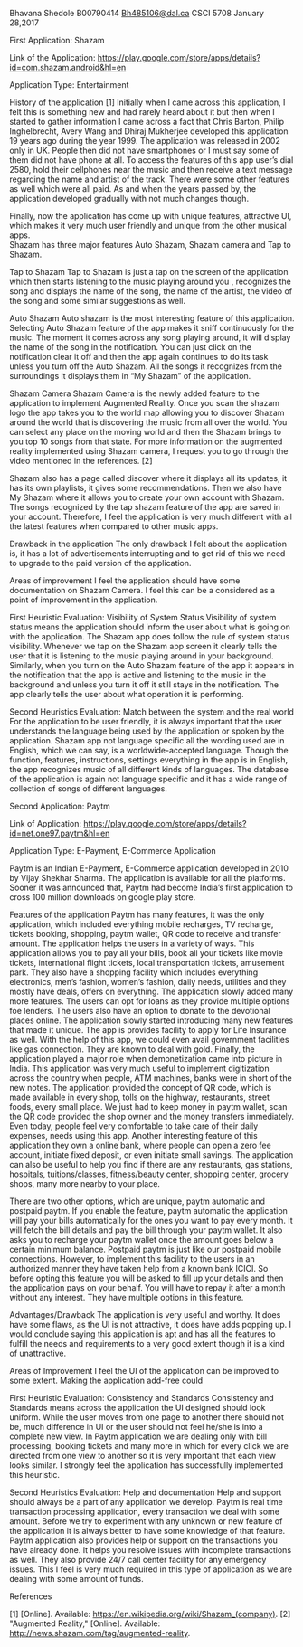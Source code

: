 Bhavana Shedole
B00790414
Bh485106@dal.ca
CSCI 5708
January 28,2017

First Application: Shazam 

Link of the Application:  https://play.google.com/store/apps/details?id=com.shazam.android&hl=en

Application Type:  Entertainment


History of the application 
[1] Initially when I came across this application, I felt this is something new and had rarely heard about it but then when I started to gather information I came across a fact that Chris Barton, Philip Inghelbrecht, Avery Wang and Dhiraj Mukherjee developed this application 19 years ago during the year 1999. The application was released in 2002 only in UK. People then did not have smartphones or I must say some of them did not have phone at all. To access the features of this app user’s dial 2580, hold their cellphones near the music and then receive a text message regarding the name and artist of the track. There were some other features as well which were all paid. As and when the years passed by, the application developed gradually with not much changes though. 

Finally, now the application has come up with unique features, attractive UI, which makes it very much user friendly and unique from the other musical apps.  	
Shazam has three major features Auto Shazam, Shazam camera and Tap to Shazam. 

Tap to Shazam
Tap to Shazam is just a tap on the screen of the application which then starts listening to the music playing around you , recognizes the song and displays the name of the song, the name of the artist, the video of the song and some similar suggestions as well.

Auto Shazam
 Auto shazam is the most interesting feature of this application. Selecting Auto Shazam feature of the app makes it sniff continuously for the music.  The moment it comes across any song playing around, it will display the name of the song in the notification. You can just click on the notification clear it off and then the app again continues to do its task unless you turn off the Auto Shazam. All the songs it recognizes from the surroundings it displays them in “My Shazam” of the application. 

Shazam Camera
Shazam Camera is the newly added feature to the application to implement Augmented Reality. Once you scan the shazam logo the app takes you to the world map allowing you to discover Shazam around the world that is discovering the music from all over the world. You can select any place on the moving world and then the Shazam brings to you top 10 songs from that state. For more information on the augmented reality implemented using Shazam camera, I request you to go through the video mentioned in the references. [2]

 Shazam also has a page called discover where it displays all its updates, it has its own playlists, it gives some recommendations. Then we also have My Shazam where it allows you to create your own account with Shazam. The songs recognized by the tap shazam feature of the app are saved in your account. 
Therefore, I feel the application is very much different with all the latest features when compared to other music apps. 



Drawback in the application
The only drawback I felt about the application is, it has a lot of advertisements interrupting and to get rid of this we need to upgrade to the paid version of the application.

Areas of improvement
 I feel the application should have some documentation on Shazam Camera. I feel this can be a considered as a point of improvement in the application.

First Heuristic Evaluation: Visibility of System Status
Visibility of system status means the application should inform the user about what is going on with the application. The Shazam app does follow the rule of system status visibility. Whenever we tap on the Shazam app screen it clearly tells the user that it is listening to the music playing around in your background. Similarly, when you turn on the Auto Shazam feature of the app it appears in the notification that the app is active and listening to the music in the background and unless you turn it off it still stays in the notification. The app clearly tells the user about what operation it is performing.




Second Heuristics Evaluation: Match between the system and the real world
For the application to be user friendly, it is always important that the user understands the language being used by the application or spoken by the application. Shazam app not language specific all the wording used are in English, which we can say, is a worldwide-accepted language. Though the function, features, instructions, settings everything in the app is in English, the app recognizes music of all different kinds of languages. The database of the application is again not language specific and it has a wide range of collection of songs of different languages.

Second Application: Paytm

Link of Application: https://play.google.com/store/apps/details?id=net.one97.paytm&hl=en

Application Type:  E-Payment, E-Commerce Application

Paytm is an Indian E-Payment, E-Commerce application developed in 2010 by Vijay Shekhar Sharma.  The application is available for all the platforms. Sooner it was announced that, Paytm had become India’s first application to cross 100 million downloads on google play store. 

Features of the application
Paytm has many features, it was the only application, which included everything mobile recharges, TV recharge, tickets booking, shopping, paytm wallet, QR code to receive and transfer amount. The application helps the users in a variety of ways. This application allows you to pay all your bills, book all your tickets like movie tickets, international flight tickets, local transportation tickets, amusement park. They also have a shopping facility which includes everything electronics, men’s fashion, women’s fashion, daily needs, utilities and they mostly have deals, offers on everything. The application slowly added many more features. The users can opt for loans as they provide multiple options foe lenders. The users also have an option to donate to the devotional places online. The application slowly started introducing many new features that made it unique. The app is provides facility to apply for Life Insurance as well. With the help of this app, we could even avail government facilities like gas connection. They are known to deal with gold.
Finally, the application played a major role when demonetization came into picture in India. This application was very much useful to implement digitization across the country when people, ATM machines, banks were in short of the new notes. The application provided the concept of QR code, which is made available in every shop, tolls on the highway, restaurants, street foods, every small place. We just had to keep money in paytm wallet, scan the QR code provided the shop owner and the money transfers immediately. Even today, people feel very comfortable to take care of their daily expenses, needs using this app.
Another interesting feature of this application they own a online bank, where people can open a zero fee account, initiate fixed deposit, or even initiate small savings. 
The application can also be useful to help you find if there are any restaurants, gas stations, hospitals, tuitions/classes, fitness/beauty center, shopping center, grocery shops, many more nearby to your place.

There are two other options, which are unique, paytm automatic and postpaid paytm.  If you enable the feature, paytm automatic the application will pay your bills automatically for the ones you want to pay every month. It will fetch the bill details and pay the bill through your paytm wallet. It also asks you to recharge your paytm wallet once the amount goes below a certain minimum balance. 
Postpaid paytm is just like our postpaid mobile connections. However, to implement this facility to the users in an authorized manner they have taken help from a known bank ICICI. So before opting this feature you will be asked to fill up your details and then the application pays on your behalf. You will have to repay it after a month without any interest. They have multiple options in this feature. 

Advantages/Drawback
The application is very useful and worthy. It does have some flaws, as the UI is not attractive, it does have adds popping up. I would conclude saying this application is apt and has all the features to fulfill the needs and requirements to a very good extent though it is a kind of unattractive.

Areas of Improvement 
I feel the UI of the application can be improved to some extent. Making the application add-free could 

First Heuristic Evaluation: Consistency and Standards
Consistency and Standards means across the application the UI designed should look uniform. While the user moves from one page to another there should not be, much difference in UI or the user should not feel he/she is into a complete new view. In Paytm application we are dealing only with bill processing, booking tickets and many more in which for every click we are directed from one view to another so it is very important that each view looks similar. I strongly feel the application has successfully implemented this heuristic.


Second Heuristics Evaluation: Help and documentation
Help and support should always be a part of any application we develop. Paytm is real time transaction processing application, every transaction we deal with some amount. Before we try to experiment with any unknown or new feature of the application it is always better to have some knowledge of that feature. Paytm application also provides help or support on the transactions you have already done. It helps you resolve issues with incomplete transactions as well. They also provide 24/7 call center facility for any emergency issues. This I feel is very much required in this type of application as we are dealing with some amount of funds.




References

[1] 	[Online]. Available: https://en.wikipedia.org/wiki/Shazam_(company).
[2] 	"Augmented Reality," [Online]. Available: http://news.shazam.com/tag/augmented-reality.







